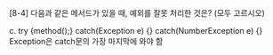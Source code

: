 [8-4] 다음과 같은 메서드가 있을 때, 예외를 잘못 처리한 것은? (모두 고르시오)

c. try {method();} catch(Exception e) {} catch(NumberException e) {}
Exception은 catch문의 가장 마지막에 와야 함
